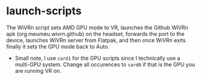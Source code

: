 # launch-scripts

The WiVRn script sets AMD GPU mode to VR, launches the Github WiVRn apk (org.meumeu.wivrn.github) on the headset, forwards the port to the device, launches WiVRn server from Flatpak, and then once WiVRn exits finally it sets the GPU mode back to Auto.
- Small note, I use `card1` for the GPU scripts since I technically use a multi-GPU system. Change all occurences to `card0` if that is the GPU you are running VR on.
